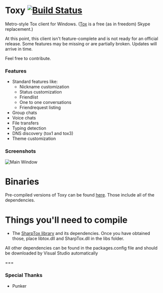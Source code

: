 Toxy [![Build Status](http://jenkins.impy.me/job/Toxy%20x86/badge/icon)](http://jenkins.impy.me/job/Toxy%20x86/)
====

Metro-style Tox client for Windows. ([Tox](https://github.com/irungentoo/ProjectTox-Core "ProjectTox GitHub repo") is a free (as in freedom) Skype replacement.)

At this point, this client isn't feature-complete and is not ready for an official release.
Some features may be missing or are partially broken. Updates will arrive in time.

Feel free to contribute.

### Features

* Standard features like:
  - Nickname customization
  - Status customization
  - Friendlist
  - One to one conversations
  - Friendrequest listing
* Group chats
* Voice chats
* File transfers
* Typing detection
* DNS discovery (tox1 and tox3)
* Theme customization

### Screenshots

![Main Window](http://img-fotki.yandex.ru/get/12/32246118.21/0_7e4af_c819933_orig)

Binaries
===
Pre-compiled versions of Toxy can be found [here](http://1drv.ms/1pkwaFp "Toxy Binaries"). Those include all of the dependencies.

Things you'll need to compile
===

* The [SharpTox library](https://github.com/Impyy/SharpTox "SharpTox GitHub repo") and its dependencies. Once you have obtained those, place libtox.dll and SharpTox.dll in the libs folder.

All other dependencies can be found in the packages.config file and should be downloaded by Visual Studio automatically

===
### Special Thanks

* Punker
